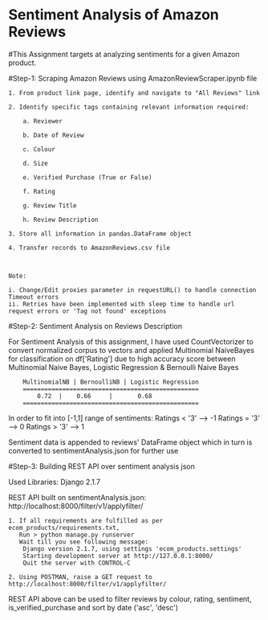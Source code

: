 # Sentiment Analysis of Amazon Reviews

#This Assignment targets at analyzing sentiments for a given Amazon product. 


#Step-1: Scraping Amazon Reviews using AmazonReviewScraper.ipynb file
	
	1. From product link page, identify and navigate to "All Reviews" link
	
	2. Identify specific tags containing relevant information required:
		
		a. Reviewer
		
		b. Date of Review
		
		c. Colour
		
		d. Size
		
		e. Verified Purchase (True or False)
		
		f. Rating
		
		g. Review Title
		
		h. Review Description
	
	3. Store all information in pandas.DataFrame object
	
	4. Transfer records to AmazonReviews.csv file
	
	

	Note: 
		
	i. Change/Edit proxies parameter in requestURL() to handle connection Timeout errors
	ii. Retries have been implemented with sleep time to handle url request errors or 'Tag not found' exceptions

#Step-2: Sentiment Analysis on Reviews Description

For Sentiment Analysis of this assignment, I have used CountVectorizer to convert normalized corpus to vectors and applied Multinomial NaiveBayes for classification on df['Rating'] due to high accuracy score between Multinomial Naive Bayes, Logistic Regression & Bernoulli Naive Bayes

		MultinomialNB | BernoulliNB | Logistic Regression
		=================================================
			0.72  |	   0.66	    |		0.68
		=================================================

In order to fit into [-1,1] range of sentiments:
	Ratings < '3' --> -1
	Ratings = '3' --> 0
	Ratings > '3' --> 1

Sentiment data is appended to reviews' DataFrame object which in turn is converted to sentimentAnalysis.json for further use

#Step-3: Building REST API over sentiment analysis json

Used Libraries: Django 2.1.7

REST API built on sentimentAnalysis.json: http://localhost:8000/filter/v1/applyfilter/

	1. If all requirements are fulfilled as per ecom_products/requirements.txt,
	   Run > python manage.py runserver
	   Wait till you see following message:
		Django version 2.1.7, using settings 'ecom_products.settings'
		Starting development server at http://127.0.0.1:8000/
		Quit the server with CONTROL-C

	2. Using POSTMAN, raise a GET request to http://localhost:8000/filter/v1/applyfilter/
		

REST API above can be used to filter reviews by colour, rating, sentiment, is_verified_purchase and sort by date ('asc', 'desc')
